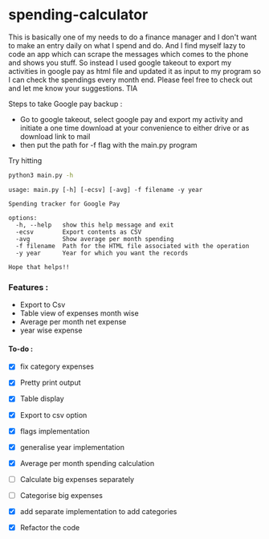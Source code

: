 # spending-calculator

This is basically one of my needs to do a finance manager and I don't want to make an entry daily on what I spend and do. And I find myself lazy to code an app which can scrape the messages which comes to the phone and shows you stuff. So instead I used google takeout to export my activities in google pay as html file and updated it as input to my program so I can check the spendings every month end. Please feel free to check out and let me know your suggestions. TIA

Steps to take Google pay backup : 
- Go to google takeout, select google pay and export my activity and initiate a one time download at your convenience to either drive or as download link to mail
- then put the path for -f flag with the main.py program 

Try hitting
```bash
python3 main.py -h 
```

```
usage: main.py [-h] [-ecsv] [-avg] -f filename -y year

Spending tracker for Google Pay

options:
  -h, --help   show this help message and exit
  -ecsv        Export contents as CSV
  -avg         Show average per month spending
  -f filename  Path for the HTML file associated with the operation
  -y year      Year for which you want the records

Hope that helps!!
```

### Features : 
- Export to Csv 
- Table view of expenses month wise
- Average per month net expense 
- year wise expense 

#### To-do :
- [x] fix category expenses  
- [x] Pretty print output
- [x] Table display
- [x] Export to csv option
- [x] flags implementation
- [x] generalise year implementation 
- [x] Average per month spending calculation 
- [ ] Calculate big expenses separately
- [ ] Categorise big expenses 
- [x] add separate implementation to add categories 
- [x] Refactor the code 

